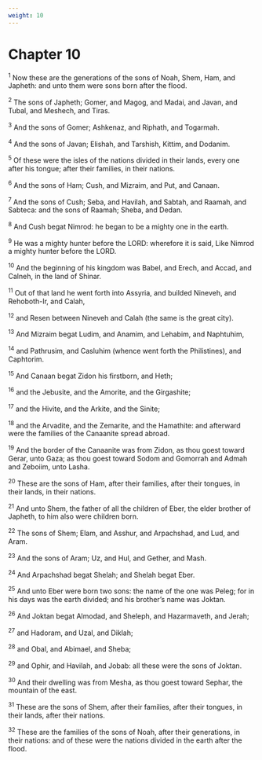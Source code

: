 ```yaml
---
weight: 10
---
```


# Chapter 10

<sup>1</sup> Now these are the generations of the sons of Noah, Shem, Ham, and Japheth: and unto them were sons born after the flood. 

<sup>2</sup> The sons of Japheth; Gomer, and Magog, and Madai, and Javan, and Tubal, and Meshech, and Tiras. 

<sup>3</sup> And the sons of Gomer; Ashkenaz, and Riphath, and Togarmah. 

<sup>4</sup> And the sons of Javan; Elishah, and Tarshish, Kittim, and Dodanim. 

<sup>5</sup> Of these were the isles of the nations divided in their lands, every one after his tongue; after their families, in their nations. 

<sup>6</sup> And the sons of Ham; Cush, and Mizraim, and Put, and Canaan. 

<sup>7</sup> And the sons of Cush; Seba, and Havilah, and Sabtah, and Raamah, and Sabteca: and the sons of Raamah; Sheba, and Dedan. 

<sup>8</sup> And Cush begat Nimrod: he began to be a mighty one in the earth. 

<sup>9</sup> He was a mighty hunter before the LORD: wherefore it is said, Like Nimrod a mighty hunter before the LORD. 

<sup>10</sup> And the beginning of his kingdom was Babel, and Erech, and Accad, and Calneh, in the land of Shinar. 

<sup>11</sup> Out of that land he went forth into Assyria, and builded Nineveh, and Rehoboth-Ir, and Calah, 

<sup>12</sup> and Resen between Nineveh and Calah (the same is the great city). 

<sup>13</sup> And Mizraim begat Ludim, and Anamim, and Lehabim, and Naphtuhim, 

<sup>14</sup> and Pathrusim, and Casluhim (whence went forth the Philistines), and Caphtorim. 

<sup>15</sup> And Canaan begat Zidon his firstborn, and Heth; 

<sup>16</sup> and the Jebusite, and the Amorite, and the Girgashite; 

<sup>17</sup> and the Hivite, and the Arkite, and the Sinite; 

<sup>18</sup> and the Arvadite, and the Zemarite, and the Hamathite: and afterward were the families of the Canaanite spread abroad. 

<sup>19</sup> And the border of the Canaanite was from Zidon, as thou goest toward Gerar, unto Gaza; as thou goest toward Sodom and Gomorrah and Admah and Zeboiim, unto Lasha. 

<sup>20</sup> These are the sons of Ham, after their families, after their tongues, in their lands, in their nations. 

<sup>21</sup> And unto Shem, the father of all the children of Eber, the elder brother of Japheth, to him also were children born. 

<sup>22</sup> The sons of Shem; Elam, and Asshur, and Arpachshad, and Lud, and Aram. 

<sup>23</sup> And the sons of Aram; Uz, and Hul, and Gether, and Mash. 

<sup>24</sup> And Arpachshad begat Shelah; and Shelah begat Eber. 

<sup>25</sup> And unto Eber were born two sons: the name of the one was Peleg; for in his days was the earth divided; and his brother’s name was Joktan. 

<sup>26</sup> And Joktan begat Almodad, and Sheleph, and Hazarmaveth, and Jerah; 

<sup>27</sup> and Hadoram, and Uzal, and Diklah; 

<sup>28</sup> and Obal, and Abimael, and Sheba; 

<sup>29</sup> and Ophir, and Havilah, and Jobab: all these were the sons of Joktan. 

<sup>30</sup> And their dwelling was from Mesha, as thou goest toward Sephar, the mountain of the east. 

<sup>31</sup> These are the sons of Shem, after their families, after their tongues, in their lands, after their nations. 

<sup>32</sup> These are the families of the sons of Noah, after their generations, in their nations: and of these were the nations divided in the earth after the flood. 


